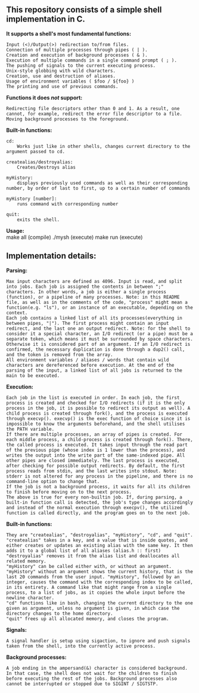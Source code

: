 ## This repository consists of a simple shell implementation in C.

		
**It supports a shell's most fundamental functions:**

	Input (<)/Output(>) redirection to/from files.
	Connection of multiple processes through pipes ( | ).
	Creation and execution of background processes ( & ).
	Execution of multiple commands in a single command prompt ( ; ).
	The pushing of signals to the current executing process.
	Unix-style globbing with wild characters.
	Creation, use and destruction of aliases.
	Usage of environment variables ( $foo / ${foo} )
	The printing and use of previous commands.

**Functions it does *not* support:**

	Redirecting file descriptors other than 0 and 1. As a result, one cannot, for example, redirect the error file descriptor to a file.
	Moving background processes to the foreground.

**Built-in functions:**

	cd: 
 		Works just like in other shells, changes current directory to the argument passed to cd.
   
	createalias/destroyalias: 
 		Creates/Destroys alias
   
	myHistory: 
 		displays previously used commands as well as their corresponding number, by order of last to first, up to a certain number of commands
   
	myHistory [number]: 
 		runs command with corresponding number
   
	quit: 
 		exits the shell.

**Usage:**  	
make all (compile)
./mysh (execute)
make run (execute)	

## Implementation details:

**Parsing:**

	Max input characters are defined as 4096. Input is read, and split into jobs. Each job is assigned the contents in between ";" characters. In other words, a job is either a single process (function), or a pipeline of many processes. Note: in this README file, as well as in the comments of the code, "process" might mean a function(e.g. "ls"), or an instance of an executable, depending on the context.
	Each job contains a linked list of all its processes(everything in between pipes, "|"). The first process might contain an input redirect, and the last one an output redirect. Note: for the shell to consider it a special character, an I/O redirect (or a pipe) must be a separate token, which means it must be surrounded by space characters. Otherwise it is considered part of an argument. If an I/O redirect is confirmed, the necessary duplication is done through a dup2() call, and the token is removed from the array.
	All environment variables / aliases / words that contain wild characters are dereferenced before execution. At the end of the parsing of the input, a linked list of all jobs is returned to the main to be executed.

**Execution:**

	Each job in the list is executed in order. In each job, the first process is created and checked for I/O redirects (if it is the only process in the job, it is possible to redirect its output as well). A child process is created through fork(), and the process is executed through execvp(). execvp() is the exec function of choice since it is impossible to know the arguments beforehand, and the shell utilises the PATH variable.
	If there are multiple processes, an array of pipes is created. For each middle process, a child-process is created through fork(). There, the called process is executed. It takes input through the read part of the previous pipe (whose index is 1 lower than the process), and writes the output into the write part of the same-indexed pipe. All other pipes are closed immediately. The last process is executed, after checking for possible output redirects. By default, the first process reads from stdin, and the last writes into stdout. Note: stderr is not altered for any process in the pipeline, and there is no command-line option to change that.
	If the job is not a background process, it waits for all its children to finish before moving on to the next process.
	The above is true for every non-builtin job. If, during parsing, a built-in function call is detected, the job's type changes accordingly and instead of the normal execution through execpv(), the utilized function is called directly, and the program goes on to the next job.

**Built-in functions:**

	They are "createalias", "destroyalias", "myHistory", "cd", and "quit".
	"createalias" takes in a key, and a value that is inside quotes, and either creates or updates an existing alias with the same key. It then adds it to a global list of all aliases (alias.h :: first)
	"destroyalias" removes it from the alias list and deallocates all related memory.
	"myHistory" can be called either with, or without an argument. "myHistory" without an argument shows the current history, that is the last 20 commands from the user input. "myHistory", followed by an integer, causes the command with the corresponding index to be called, in its entirety. A command like that might range from a single process, to a list of jobs, as it copies the whole input before the newline character.
	"cd" functions like in bash, changing the current directory to the one given as argument, unless no argument is given, in which case the directory changes to the home directory.
	"quit" frees up all allocated memory, and closes the program.

**Signals:**

	A signal handler is setup using sigaction, to ignore and push signals taken from the shell, into the currently active process.

**Background processes:**

	A job ending in the ampersand(&) character is considered background. In that case, the shell does not wait for the children to finish before executing the rest of the jobs. Background processes also cannot be interrupted or stopped due to SIGINT / SIGTSTP.







	
	


	
